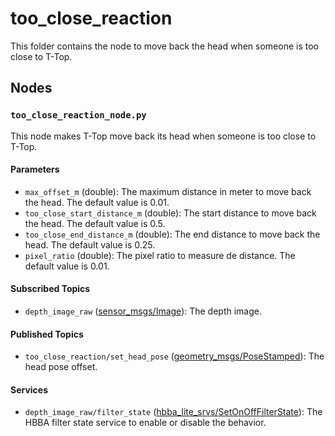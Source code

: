 # too_close_reaction

This folder contains the node to move back the head when someone is too close to T-Top.

## Nodes

### `too_close_reaction_node.py`

This node makes T-Top move back its head when someone is too close to T-Top.

#### Parameters

- `max_offset_m` (double): The maximum distance in meter to move back the head. The default value is 0.01.
- `too_close_start_distance_m` (double): The start distance to move back the head. The default value is 0.5.
- `too_close_end_distance_m` (double): The end distance to move back the head. The default value is 0.25.
- `pixel_ratio` (double): The pixel ratio to measure de distance. The default value is 0.01.

#### Subscribed Topics

- `depth_image_raw` ([sensor_msgs/Image](https://docs.ros.org/en/humble/p/sensor_msgs/interfaces/msg/Image.html)): The depth image.

#### Published Topics

- `too_close_reaction/set_head_pose` ([geometry_msgs/PoseStamped](https://docs.ros.org/en/humble/p/geometry_msgs/interfaces/msg/PoseStamped.html)):
  The head pose offset.

#### Services

- `depth_image_raw/filter_state` ([hbba_lite_srvs/SetOnOffFilterState](../../utils/hbba_lite/hbba_lite_srvs/srv/SetOnOffFilterState.srv)): The HBBA filter
  state service to enable or disable the behavior.
